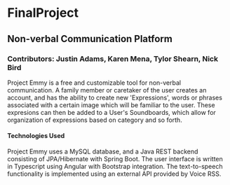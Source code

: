 # FinalProject
## Non-verbal Communication Platform
### Contributors: Justin Adams, Karen Mena, Tylor Shearn, Nick Bird

Project Emmy is a free and customizable tool for non-verbal communication. A family member or caretaker of the user creates an account, and has the ability to create new 'Expressions', words or phrases associated with a certain image which will be familiar to the user. These expresions can then be added to a User's Soundboards, which allow for organization of expressions based on category and so forth.

#### Technologies Used
Project Emmy uses a MySQL database, and a Java REST backend consisting of JPA/Hibernate with Spring Boot.  The user interface is written in Typescript using Angular with Bootstrap integration. The text-to-speech functionality is implemented using an external API provided by Voice RSS.
